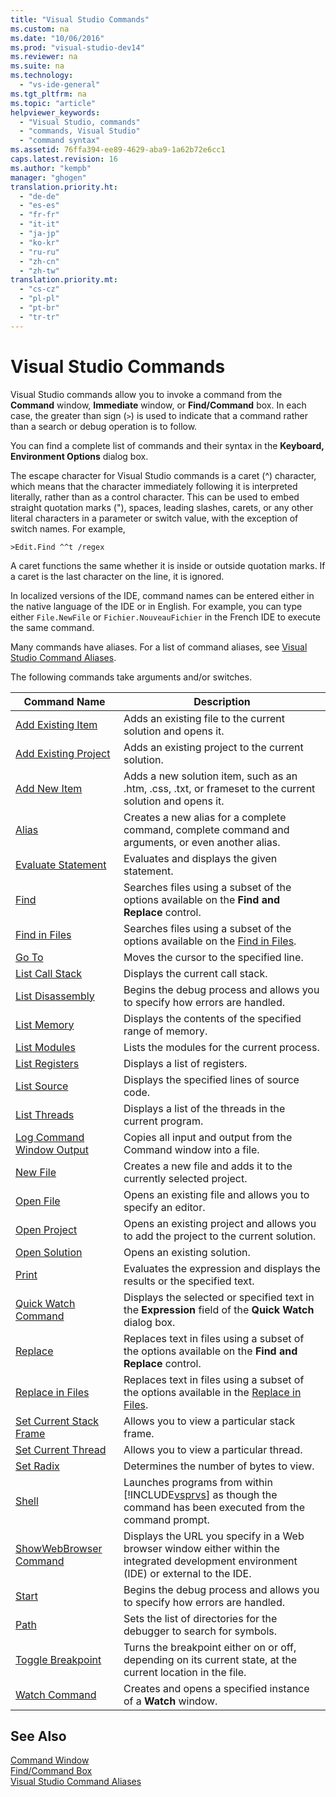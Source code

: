 ```yaml
---
title: "Visual Studio Commands"
ms.custom: na
ms.date: "10/06/2016"
ms.prod: "visual-studio-dev14"
ms.reviewer: na
ms.suite: na
ms.technology: 
  - "vs-ide-general"
ms.tgt_pltfrm: na
ms.topic: "article"
helpviewer_keywords: 
  - "Visual Studio, commands"
  - "commands, Visual Studio"
  - "command syntax"
ms.assetid: 76ffa394-ee89-4629-aba9-1a62b72e6cc1
caps.latest.revision: 16
ms.author: "kempb"
manager: "ghogen"
translation.priority.ht: 
  - "de-de"
  - "es-es"
  - "fr-fr"
  - "it-it"
  - "ja-jp"
  - "ko-kr"
  - "ru-ru"
  - "zh-cn"
  - "zh-tw"
translation.priority.mt: 
  - "cs-cz"
  - "pl-pl"
  - "pt-br"
  - "tr-tr"
---
```

# Visual Studio Commands
Visual Studio commands allow you to invoke a command from the **Command** window, **Immediate** window, or **Find/Command** box. In each case, the greater than sign (`>`) is used to indicate that a command rather than a search or debug operation is to follow.  
  
 You can find a complete list of commands and their syntax in the **Keyboard, Environment Options** dialog box.  
  
 The escape character for Visual Studio commands is a caret (^) character, which means that the character immediately following it is interpreted literally, rather than as a control character. This can be used to embed straight quotation marks ("), spaces, leading slashes, carets, or any other literal characters in a parameter or switch value, with the exception of switch names. For example,  
  
```  
>Edit.Find ^^t /regex  
```  
  
 A caret functions the same whether it is inside or outside quotation marks. If a caret is the last character on the line, it is ignored.  
  
 In localized versions of the IDE, command names can be entered either in the native language of the IDE or in English. For example, you can type either `File.NewFile` or `Fichier.NouveauFichier` in the French IDE to execute the same command.  
  
 Many commands have aliases. For a list of command aliases, see [Visual Studio Command Aliases](../VS_IDE/visual-studio-command-aliases.md).  
  
 The following commands take arguments and/or switches.  
  
|Command Name|Description|  
|------------------|-----------------|  
|[Add Existing Item](../VS_IDE/add-existing-item-command.md)|Adds an existing file to the current solution and opens it.|  
|[Add Existing Project](../VS_IDE/add-existing-project-command.md)|Adds an existing project to the current solution.|  
|[Add New Item](../VS_IDE/add-new-item-command.md)|Adds a new solution item, such as an .htm, .css, .txt, or frameset to the current solution and opens it.|  
|[Alias](../VS_IDE/alias-command.md)|Creates a new alias for a complete command, complete command and arguments, or even another alias.|  
|[Evaluate Statement](../VS_IDE/evaluate-statement-command.md)|Evaluates and displays the given statement.|  
|[Find](../VS_IDE/find-command.md)|Searches files using a subset of the options available on the **Find and Replace** control.|  
|[Find in Files](../VS_IDE/find-in-files-command.md)|Searches files using a subset of the options available on the [Find in Files](../VS_IDE/find-in-files.md).|  
|[Go To](../VS_IDE/go-to-command.md)|Moves the cursor to the specified line.|  
|[List Call Stack](../VS_IDE/list-call-stack-command.md)|Displays the current call stack.|  
|[List Disassembly](../VS_IDE/list-disassembly-command.md)|Begins the debug process and allows you to specify how errors are handled.|  
|[List Memory](../VS_IDE/list-memory-command.md)|Displays the contents of the specified range of memory.|  
|[List Modules](../VS_IDE/list-modules-command.md)|Lists the modules for the current process.|  
|[List Registers](../VS_IDE/list-registers-command.md)|Displays a list of registers.|  
|[List Source](../VS_IDE/list-source-command.md)|Displays the specified lines of source code.|  
|[List Threads](../VS_IDE/list-threads-command.md)|Displays a list of the threads in the current program.|  
|[Log Command Window Output](../VS_IDE/log-command-window-output-command.md)|Copies all input and output from the Command window into a file.|  
|[New File](../VS_IDE/new-file-command.md)|Creates a new file and adds it to the currently selected project.|  
|[Open File](../VS_IDE/open-file-command.md)|Opens an existing file and allows you to specify an editor.|  
|[Open Project](../VS_IDE/open-project-command.md)|Opens an existing project and allows you to add the project to the current solution.|  
|[Open Solution](../VS_IDE/open-solution-command.md)|Opens an existing solution.|  
|[Print](../VS_IDE/print-command.md)|Evaluates the expression and displays the results or the specified text.|  
|[Quick Watch Command](../VS_IDE/quick-watch-command.md)|Displays the selected or specified text in the **Expression** field of the **Quick Watch** dialog box.|  
|[Replace](../VS_IDE/replace-command.md)|Replaces text in files using a subset of the options available on the **Find and Replace** control.|  
|[Replace in Files](../VS_IDE/replace-in-files-command.md)|Replaces text in files using a subset of the options available in the [Replace in Files](../VS_IDE/replace-in-files.md).|  
|[Set Current Stack Frame](../VS_IDE/set-current-stack-frame-command.md)|Allows you to view a particular stack frame.|  
|[Set Current Thread](../VS_IDE/set-current-thread-command.md)|Allows you to view a particular thread.|  
|[Set Radix](../VS_IDE/set-radix-command.md)|Determines the number of bytes to view.|  
|[Shell](../VS_IDE/shell-command.md)|Launches programs from within [!INCLUDE[vsprvs](../dv_TeamTestALM/includes/vsprvs_md.md)] as though the command has been executed from the command prompt.|  
|[ShowWebBrowser Command](../VS_IDE/showwebbrowser-command.md)|Displays the URL you specify in a Web browser window either within the integrated development environment (IDE) or external to the IDE.|  
|[Start](../VS_IDE/start-command.md)|Begins the debug process and allows you to specify how errors are handled.|  
|[Path](../VS_IDE/symbol-path-command.md)|Sets the list of directories for the debugger to search for symbols.|  
|[Toggle Breakpoint](../VS_IDE/toggle-breakpoint-command.md)|Turns the breakpoint either on or off, depending on its current state, at the current location in the file.|  
|[Watch Command](../VS_IDE/watch-command.md)|Creates and opens a specified instance of a **Watch** window.|  
  
## See Also  
 [Command Window](../VS_IDE/command-window.md)   
 [Find/Command Box](../VS_IDE/find-command-box.md)   
 [Visual Studio Command Aliases](../VS_IDE/visual-studio-command-aliases.md)